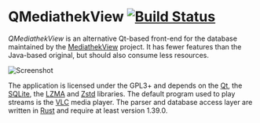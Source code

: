 # QMediathekView [![Build Status](https://travis-ci.org/adamreichold/QMediathekView.svg?branch=master)](https://travis-ci.org/adamreichold/QMediathekView)

_QMediathekView_ is an alternative Qt-based front-end for the database maintained by the [MediathekView](http://zdfmediathk.sourceforge.net/) project. It has fewer features than the Java-based original, but should also consume less resources.

![Screenshot](https://user-images.githubusercontent.com/2480569/50730843-f1997c80-114e-11e9-8f25-2c137f453bbb.png)

The application is licensed under the GPL3+ and depends on the [Qt](https://www.qt.io/), the [SQLite](https://sqlite.org), the [LZMA](http://tukaani.org/xz/) and [Zstd](https://facebook.github.io/zstd/) libraries. The default program used to play streams is the [VLC](https://www.videolan.org/vlc/) media player. The parser and database access layer are written in [Rust](https://www.rust-lang.org) and require at least version 1.39.0.
